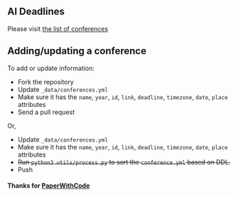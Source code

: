 ## AI Deadlines

Please visit [the list of conferences](https://iot-psu.github.io/ai-deadlines)

## Adding/updating a conference

To add or update information:
- Fork the repository
- Update `_data/conferences.yml`
- Make sure it has the `name`, `year`, `id`, `link`, `deadline`, `timezone`, `date`, `place` attributes
- Send a pull request

Or,
- Update `_data/conferences.yml`
- Make sure it has the `name`, `year`, `id`, `link`, `deadline`, `timezone`, `date`, `place` attributes
- ~~Run `python3 utils/process.py` to sort the `conference.yml` based on DDL.~~
- Push


#### Thanks for [PaperWithCode](https://github.com/abhshkdz/ai-deadlines)
